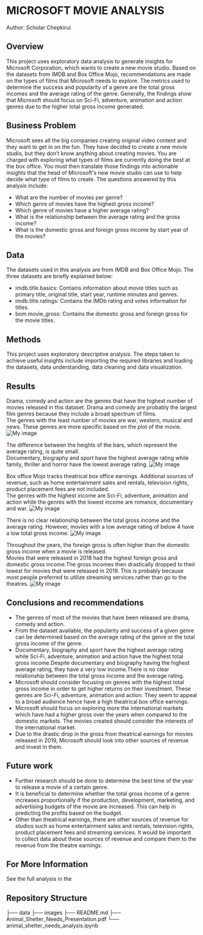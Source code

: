 # MICROSOFT MOVIE ANALYSIS

Author: Scholar Chepkirui

## Overview 
This project uses exploratory data analysis to generate insights for Microsoft Corporation, which wants to create a new movie studio. Based on the datasets from IMDB and Box Office Mojo, recommendations are made on the types of films that Microsoft needs to explore. The metrics used to determine the success and popularity of a genre are the total gross incomes and the average rating of the genre. Generally, the findings show that Microsoft should focus on Sci-Fi, adventure, animation and action genres due to the higher total gross income generated.

## Business Problem

Microsoft sees all the big companies creating original video content and they want to get in on the fun. They have decided to create a new movie studio, but they don’t know anything about creating movies. You are charged with exploring what types of films are currently doing the best at the box office. You must then translate those findings into actionable insights that the head of Microsoft's new movie studio can use to help decide what type of films to create.
The questions answered by this analysis include:
- What are the number of movies per genre?
- Which genre of movies have the highest gross income?
- Which genre of movies have a higher average rating?
- What is the relationship between the average rating and the gross income?
- What is the domestic gross and foreign gross income by start year of the movies?

## Data
The datasets used in this analysis are from IMDB and Box Office Mojo. The three datasets are briefly explained below:
- imdb.title.basics: Contains information about movie titles such as primary title, original title, start year, runtime minutes  and genres.
- imdb.title.ratings: Contains the IMDb rating and votes information for titles.
- bom.movie_gross: Contains the domestic gross and foreign gross for the movie titles.

## Methods
This project uses exploratory descriptive analysis. The steps taken to achieve useful insights include importing the required libraries and loading the datasets, data understanding, data cleaning and data visualization.

## Results
Drama, comedy and action are the genres that have the highest number of movies released in this dataset. Drama and comedy are probably the largest film genres because they include a broad spectrum of films.<br>
The genres with the least number of movies are war, western, musical and news. These genres are more specific based on the plot of the movie.
![My image](images/number_of_movies.png)

The difference between the heights of the bars, which represent the average rating, is quite small.<br>
Documentary, biography and sport have the highest average rating while family, thriller and horror have the lowest average rating.
![My image](images/rating_by_genre.png)

Box office Mojo tracks theatrical box office earnings. Additional sources of revenue, such as home entertainment sales and rentals, television rights, product placement fees are not included.<br>
The genres with the highest income are Sci-Fi, adventure, animation and action while the genres with the lowest income are romance, documentary and war.
![My image](images/income_by_genre.png)


There is no clear relationship between the total gross income and the average rating. However, movies with a low average rating of below 4 have a low total gross income.
![My image](images/gross_vs_rating.png)


Throughout the years, the foreign gross is often higher than the domestic gross income when a movie is released. <br>
Movies that were released in 2018 had the highest foreign gross and domestic gross income.The gross incomes then drastically dropped to their lowest for movies that were released in 2019. This is probably because most people preferred to utilize streaming services rather than go to the theatres.
![My image](images/start_year.png)



## Conclusions and recommendations
- The genres of most of the movies that have been released are drama, comedy and action.
- From the dataset available, the popularity and success of a given genre can be determined based on the average rating of the genre or the total gross income of the genre.
- Documentary, biography and sport have the highest average rating while Sci-Fi, adventure, animation and action have the highest total gross income.Despite documentary and biography having the highest average rating, they have a very low income.There is no clear relationship between the total gross income and the average rating.
- Microsoft should consider focusing on genres with the highest total gross income in order to get higher returns on their investment. These genres are Sci-Fi, adventure, animation and action. They seem to appeal to a broad audience hence have a high theatrical box office earnings.
- Microsoft should focus on exploring more the international markets which have had a higher gross over the years when compared to the domestic markets. The movies created should consider the interests of the international market.
- Due to the drastic drop in the gross from theatrical earnings for movies released in 2019, Microsoft should look into other sources of revenue and invest in them.

## Future work
- Further research should be done to determine the best time of the year to release a movie of a certain genre.
- It is beneficial to determine whether the total gross income of a genre increases proportionally if the production, development, marketing, and advertising budgets of the movie are increased. This can help in predicting the profits based on the budget.
- Other than theatrical earnings, there are other sources of revenue for studios such as home entertainment sales and rentals, television rights, product placement fees and streaming services. It would be important to collect data about these sources of revenue and compare them to the revenue from the theatre earnings.

##  For More Information
See the full analysis in the

## Repository Structure
├── data
├── images
├── README.md
├── Animal_Shelter_Needs_Presentation.pdf
└── animal_shelter_needs_analysis.ipynb